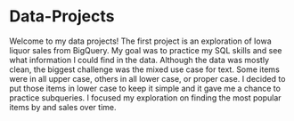 # Data-Projects

Welcome to my data projects! The first project is an exploration of Iowa liquor sales from BigQuery. My goal was to practice my SQL skills and see what information I could find in the data. Although the data was mostly clean, the biggest challenge was the mixed use case for text. Some items were in all upper case, others in all lower case, or proper case. I decided to put those items in lower case to keep it simple and it gave me a chance to practice subqueries. I focused my exploration on finding the most popular items by and sales over time. 

